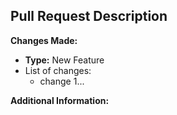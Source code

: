 ## Pull Request Description
**Changes Made:**
<!-- Provide a brief summary of the changes made in this pull request -->
<!-- Type: bug fix, new feature, breaking changes, documentation -->
- **Type:** New Feature
- List of changes:
  - change 1...

**Additional Information:**
<!-- Include any additional information that might be relevant to the pull request -->
<!-- e.g. Images, checklist of implementation, etc -->
